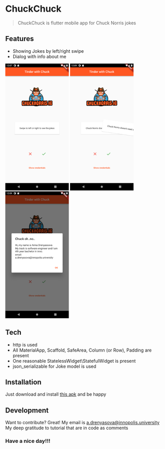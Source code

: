 # ChuckChuck

> ChuckChuck is flutter mobile app for Chuck Norris jokes

## Features
 - Showing Jokes by left/right swipe
 - Dialog with info about me

<img src="https://github.com/ease-ln/IU_flutter-assignment-1/blob/main/screenshots/1.png?raw=true" width=200px height=400px> <img src="https://github.com/ease-ln/IU_flutter-assignment-1/blob/main/screenshots/2.png?raw=true" width=200px height=400px> <img src="https://github.com/ease-ln/IU_flutter-assignment-1/blob/main/screenshots/3.png?raw=true" width=200px height=400px>

## Tech

- http is used
- All MaterialApp, Scaffold, SafeArea, Column (or Row), Padding are present
- One reasonable StatelessWidget\StatefulWidget is present
- json_serializable for Joke model is used

## Installation

Just download and install [this apk](https://github.com/ease-ln/IU_flutter-assignment-1/blob/main/ChuckChuck.apk) and be happy



## Development

Want to contribute? Great! My email is a.drenyasova@innopolis.university
My deep gratitude to tutorial that are in code as comments

### Have a nice day!!!
